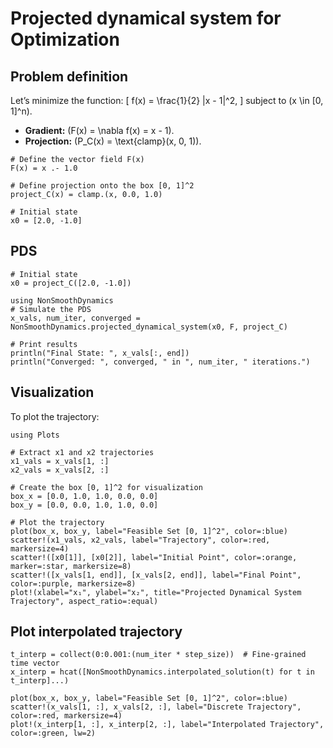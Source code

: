 # Projected dynamical system for Optimization

## Problem definition

Let’s minimize the function:
\[
f(x) = \frac{1}{2} \|x - 1\|^2,
\]
subject to \(x \in [0, 1]^n\).

- **Gradient:** \(F(x) = \nabla f(x) = x - 1\).
- **Projection:** \(P_C(x) = \text{clamp}(x, 0, 1)\).

```@example ex1
# Define the vector field F(x)
F(x) = x .- 1.0

# Define projection onto the box [0, 1]^2
project_C(x) = clamp.(x, 0.0, 1.0)

# Initial state
x0 = [2.0, -1.0]
```

## PDS

```@example ex1
# Initial state
x0 = project_C([2.0, -1.0])

using NonSmoothDynamics
# Simulate the PDS
x_vals, num_iter, converged = NonSmoothDynamics.projected_dynamical_system(x0, F, project_C)

# Print results
println("Final State: ", x_vals[:, end])
println("Converged: ", converged, " in ", num_iter, " iterations.")
```

## Visualization

To plot the trajectory:

```@example ex1
using Plots

# Extract x1 and x2 trajectories
x1_vals = x_vals[1, :]
x2_vals = x_vals[2, :]

# Create the box [0, 1]^2 for visualization
box_x = [0.0, 1.0, 1.0, 0.0, 0.0]
box_y = [0.0, 0.0, 1.0, 1.0, 0.0]

# Plot the trajectory
plot(box_x, box_y, label="Feasible Set [0, 1]^2", color=:blue)
scatter!(x1_vals, x2_vals, label="Trajectory", color=:red, markersize=4)
scatter!([x0[1]], [x0[2]], label="Initial Point", color=:orange, marker=:star, markersize=8)
scatter!([x_vals[1, end]], [x_vals[2, end]], label="Final Point", color=:purple, markersize=8)
plot!(xlabel="x₁", ylabel="x₂", title="Projected Dynamical System Trajectory", aspect_ratio=:equal)
```

## Plot interpolated trajectory

```@example ex1
t_interp = collect(0:0.001:(num_iter * step_size))  # Fine-grained time vector
x_interp = hcat([NonSmoothDynamics.interpolated_solution(t) for t in t_interp]...)

plot(box_x, box_y, label="Feasible Set [0, 1]^2", color=:blue)
scatter!(x_vals[1, :], x_vals[2, :], label="Discrete Trajectory", color=:red, markersize=4)
plot!(x_interp[1, :], x_interp[2, :], label="Interpolated Trajectory", color=:green, lw=2)
```

